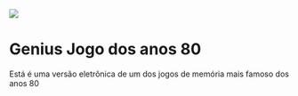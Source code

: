 <img src="/assets/genius1">

# Genius Jogo dos anos 80 
Está é uma versão eletrônica de um dos jogos de memória mais famoso dos anos 80

